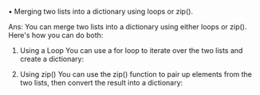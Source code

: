 • Merging two lists into a dictionary using loops or zip(). 

Ans:
You can merge two lists into a dictionary using either loops or zip(). Here's how you can do both:

1. Using a Loop
You can use a for loop to iterate over the two lists and create a dictionary:

2. Using zip()
You can use the zip() function to pair up elements from the two lists, then convert the result into a dictionary: